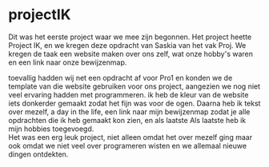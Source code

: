 # projectIK

Dit was het eerste project waar we mee zijn begonnen. Het project heette Project IK, en we kregen deze opdracht van Saskia van het vak Proj. We kregen de taak een website maken over ons zelf, wat onze hobby's waren en een link naar onze bewijzenmap.  
  
toevallig hadden wij net een opdracht af voor Pro1 en konden we de template van die website gebruiken voor ons project, aangezien we nog niet veel ervaring hadden met programmeren. ik heb de kleur van de website iets donkerder gemaakt zodat het fijn was voor de ogen. Daarna heb ik tekst over mezelf, a day in the life, een link naar mijn bewijzenmap zodat je alle opdrachten die ik heb gemaakt kon zien, en als laatste Als laatste heb ik mijn hobbies toegevoegd.    
Het was een erg leuk project, niet alleen omdat het over mezelf ging maar ook omdat we niet veel over programeren wisten en we allemaal nieuwe dingen ontdekten.
